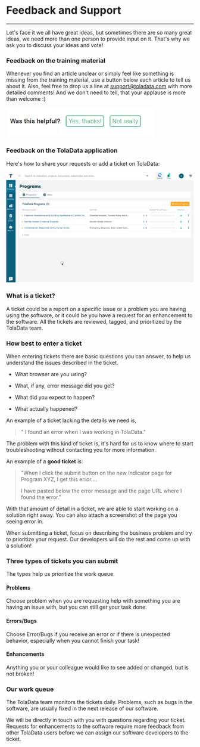 # Feedback and Support

---

Let's face it we all have great ideas, but sometimes there are so many great ideas, we need more than one person to provide input on it. That's why we ask you to discuss your ideas and vote!

### Feedback on the training material 

Whenever you find an article unclear or simply feel like something is missing from the training material, use a button below each article to tell us about it. Also, feel free to drop us a line at [support@toladata.com](mailto:support@toladata.com) with more detailed comments! And we don't need to tell, that your applause is more than welcome :) 

![](/en/assets/was_this.PNG) 

### Feedback on the TolaData application 

Here's how to share your requests or add a ticket on TolaData:

![](/en/assets/ticketing.gif) 

### **What is a ticket?**

A ticket could be a report on a specific issue or a problem you are having using the software, or it could be you have a request for an enhancement to the software. All the tickets are reviewed, tagged, and prioritized by the TolaData team.

### **How best to enter a ticket**

When entering tickets there are basic questions you can answer, to help us understand the issues described in the ticket.

* What browser are you using?

* What, if any, error message did you get?

* What did you expect to happen?

* What actually happened?

An example of a ticket lacking the details we need is, 

> " I found an error when I was working in TolaData."

The problem with this kind of ticket is, it's hard for us to know where to start troubleshooting without contacting you for more information.

An example of a **good ticket** is:

> "When I click the submit button on the new Indicator page for Program XYZ,  I get this error....
>
> I have pasted below the error message and the page URL where I found the error."

With that amount of detail in a ticket, we are able to start working on a solution right away. You can also attach a screenshot of the page you seeing error in.

When submitting a ticket, focus on describing the business problem and try to prioritize your request. Our developers will do the rest and come up with a solution!

### **Three types of tickets you can submit**

The types help us prioritize the work queue.

#### **Problems**

Choose problem when you are requesting help with something you are having an issue with, but you can still get your task done.

#### **Errors/Bugs**

Choose Error/Bugs if you receive an error or if there is unexpected behavior, especially when you cannot finish your task!

#### **Enhancements**

Anything you or your colleague would like to see added or changed, but is not broken!

### Our work queue

The TolaData team monitors the tickets daily. Problems, such as bugs in the software, are usually fixed in the next release of our software.

We will be directly in touch with you with questions regarding your ticket. Requests for enhancements to the software require more feedback from other TolaData users before we can assign our software developers to the ticket.